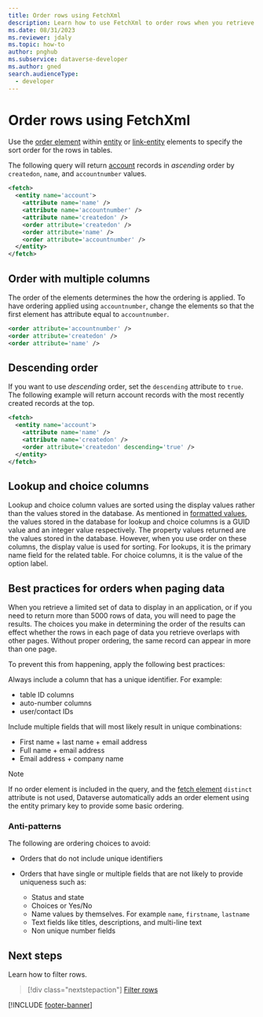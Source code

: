 ```yaml
---
title: Order rows using FetchXml
description: Learn how to use FetchXml to order rows when you retrieve data from Microsoft Dataverse.
ms.date: 08/31/2023
ms.reviewer: jdaly
ms.topic: how-to
author: pnghub
ms.subservice: dataverse-developer
ms.author: gned
search.audienceType: 
  - developer
---
```

# Order rows using FetchXml

Use the [order element](reference/order.md) within [entity](reference/entity.md) or [link-entity](reference/link-entity.md) elements to specify the sort order for the rows in tables.

The following query will return [account](../reference/entities/account.md) records in *ascending* order by `createdon`, `name`, and `accountnumber` values.

```xml
<fetch>
  <entity name='account'>
    <attribute name='name' />
    <attribute name='accountnumber' />
    <attribute name='createdon' />
    <order attribute='createdon' />
    <order attribute='name' />
    <order attribute='accountnumber' />
  </entity>
</fetch>
```

## Order with multiple columns

The order of the elements determines the how the ordering is applied. To have ordering applied using `accountnumber`, change the elements so that the first element has attribute equal to `accountnumber`.

```xml
<order attribute='accountnumber' />   
<order attribute='createdon' />
<order attribute='name' />
```

## Descending order

If you want to use *descending* order, set the `descending` attribute to `true`. The following example will return account records with the most recently created records at the top.

```xml
<fetch>
  <entity name='account'>
    <attribute name='name' />
    <attribute name='createdon' />
    <order attribute='createdon' descending='true' />
  </entity>
</fetch>
```

## Lookup and choice columns

Lookup and choice column values are sorted using the display values rather than the values stored in the database.
As mentioned in [formatted values](select-columns.md#formatted-values), the values stored in the database for lookup and choice columns is a GUID value and an integer value respectively. The property values returned are the values stored in the database.  However, when you use order on these columns, the display value is used for sorting. For lookups, it is the primary name field for the related table. For choice columns, it is the value of the option label.

<!-- TODO: The option Label can be localized, so I expect this will impact the results returned -->

## Best practices for orders when paging data

<!-- 

TODO: Does this capture all the guidance from https://learn.microsoft.com/en-us/power-apps/developer/data-platform/org-service/paging-behaviors-and-ordering? 
Does it need more examples?
Can it be simplified?

-->

When you retrieve a limited set of data to display in an application, or if you need to return more than 5000 rows of data, you will need to page the results. The choices you make in determining the order of the results can effect whether the rows in each page of data you retrieve overlaps with other pages. Without proper ordering, the same record can appear in more than one page.

To prevent this from happening, apply the following best practices:

Always include a column that has a unique identifier. For example:

- table ID columns
- auto-number columns
- user/contact IDs

Include multiple fields that will most likely result in unique combinations:

- First name + last name + email address
- Full name + email address
- Email address + company name


> [!NOTE]
> If no order element is included in the query, and the [fetch element](reference/fetch.md) `distinct` attribute is not used, Dataverse automatically adds an order element using the entity primary key to provide some basic ordering.

### Anti-patterns

The following are ordering choices to avoid:

- Orders that do not include unique identifiers
- Orders that have single or multiple fields that are not likely to provide uniqueness such as:

  - Status and state
  - Choices or Yes/No
  - Name values by themselves. For example `name`, `firstname`, `lastname`
  - Text fields like titles, descriptions,  and multi-line text
  - Non unique number fields


## Next steps

Learn how to filter rows.

> [!div class="nextstepaction"]
> [Filter rows](filter-rows.md)

[!INCLUDE [footer-banner](../../../includes/footer-banner.md)]